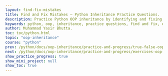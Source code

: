```yaml
---
layout: find-fix-mistakes
title: Find and Fix Mistakes – Python Inheritance Practice Questions.
description: Practice Python OOP inheritance by identifying and fixing common mistakes in code examples.
keywords: python, oop, inheritance, practice questions, find and fix, error correction
author: Muhammad Yasir Bhutta.
toc: toc/python.html
topic: "oop-inheritance"
course: "python"
prev: /python/docs/oop-inheritance/practice-and-progress/true-false-oop-inheritance.html
next: /python/docs/oop-inheritance/practice-and-progress/exercises-oop-inheritance.html
show_practice_progress: true
show_mini_project: null
show_toc: true
---
```



